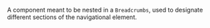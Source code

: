 A component meant to be nested in a `Breadcrumbs`, used to designate different sections of the navigational element.
